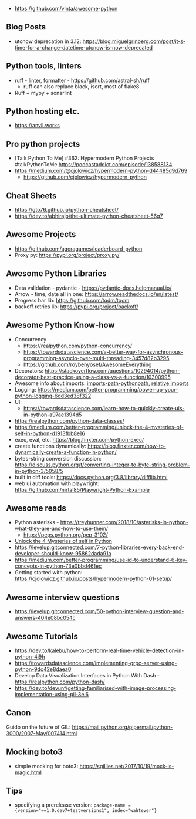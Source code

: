 * https://github.com/vinta/awesome-python

## Blog Posts
* utcnow deprecation in 3.12: https://blog.miguelgrinberg.com/post/it-s-time-for-a-change-datetime-utcnow-is-now-deprecated

## Python tools, linters
* ruff - linter, formatter - https://github.com/astral-sh/ruff
  * ruff can also replace black, isort, most of flake8
* Ruff + mypy + sonarlint

## Python hosting etc.
* https://anvil.works

## Pro python projects
* [Talk Python To Me] #362: Hypermodern Python Projects #talkPythonToMe https://podcastaddict.com/episode/138588134 
* https://medium.com/@cjolowicz/hypermodern-python-d44485d9d769
  * https://github.com/cjolowicz/hypermodern-python   

## Cheat Sheets
* https://gto76.github.io/python-cheatsheet/
* https://dev.to/abhirajb/the-ultimate-python-cheatsheet-56g7

## Awesome Projects
* https://github.com/agoragames/leaderboard-python
* Proxy py: https://pypi.org/project/proxy.py/

## Awesome Python Libraries
* Data validation - pydantic - https://pydantic-docs.helpmanual.io/
* Arrow - time, date all in one: https://arrow.readthedocs.io/en/latest/
* Progress bar lib: https://github.com/tqdm/tqdm
* backoff retries lib: https://pypi.org/project/backoff/

## Awesome Python Know-how 
* Concurrency 
  * https://realpython.com/python-concurrency/
  * https://towardsdatascience.com/a-better-way-for-asynchronous-programming-asyncio-over-multi-threading-3457d82b3295
  * https://github.com/roybenyosef/AwesomeEverything
* Decorators: https://stackoverflow.com/questions/10294014/python-decorator-best-practice-using-a-class-vs-a-function/10300995
* Awesome info about imports: [imports-path-pythonpath](https://www.devdungeon.com/content/python-import-syspath-and-pythonpath-tutorial), [relative imports](https://stackoverflow.com/questions/14132789/relative-imports-for-the-billionth-time)
* Logging: https://medium.com/better-programming/power-up-your-python-logging-6dd3ed38f322
* UI:
  * https://towardsdatascience.com/learn-how-to-quickly-create-uis-in-python-a97ae1394d5
* https://realpython.com/python-data-classes/
* https://medium.com/better-programming/unlock-the-4-mysteries-of-self-in-python-d1913fbb8e16
* exec, eval, etc. https://blog.finxter.com/python-exec/
* create functions dynamically: https://blog.finxter.com/how-to-dynamically-create-a-function-in-python/
* bytes-string conversion discussion: https://discuss.python.org/t/converting-integer-to-byte-string-problem-in-python-3/5058/5
* built in diff tools: https://docs.python.org/3.8/library/difflib.html
* web ui automation with playwright: https://github.com/nirtal85/Playwright-Python-Example

## Awesome reads
* Python asterisks - https://treyhunner.com/2018/10/asterisks-in-python-what-they-are-and-how-to-use-them/
  * https://peps.python.org/pep-3102/ 
* [Unlock the 4 Mysteries of self in Python](https://link.medium.com/P96rqnmH44)
* https://levelup.gitconnected.com/7-python-libraries-every-back-end-developer-should-know-95862dada91a
* https://medium.com/better-programming/use-id-to-understand-6-key-concepts-in-python-73e0bbd461ec
* Getting started with python: https://cjolowicz.github.io/posts/hypermodern-python-01-setup/

## Awesome interview questions
* https://levelup.gitconnected.com/50-python-interview-question-and-answers-404e08bc054c

## Awesome Tutorials
* https://dev.to/kalebu/how-to-perform-real-time-vehicle-detection-in-python-4i9h
* https://towardsdatascience.com/implementing-grpc-server-using-python-9dc42e8daea0
* Develop Data Visualization Interfaces in Python With Dash - https://realpython.com/python-dash/
* https://dev.to/devunf/getting-familiarised-with-image-processing-implementation-using-pil-3el6

## Canon
Guido on the future of GIL:
https://mail.python.org/pipermail/python-3000/2007-May/007414.html

## Mocking boto3
* simple mocking for boto3: https://sgillies.net/2017/10/19/mock-is-magic.html

## Tips
* specifying a prerelease version: `package-name = {version="==1.0.dev7+testversions1", index="wahtever"}`
